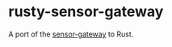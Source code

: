 # rusty-sensor-gateway

A port of the [sensor-gateway](https://github.com/ThorntonMatthewD/so-called-smart-home/tree/master/sensor-gateway) to Rust.
